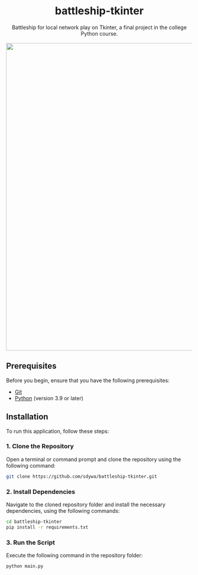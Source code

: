 <p align="center">
<h1 align="center">battleship-tkinter</h1>
<div align="center">Battleship for local network play on Tkinter, a final project in the college Python course.</div>
<div align="center">
    <br />
    <img src="https://github.com/sdywa/battleship-tkinter/assets/73535285/7669fb7e-25b6-4e6c-95c1-eaf2990d850c" width="830" />
</div>
</p>

## Prerequisites
Before you begin, ensure that you have the following prerequisites:
- [Git](https://git-scm.com/downloads)
- [Python](https://www.python.org/downloads) (version 3.9 or later)
## Installation
To run this application, follow these steps:

### 1. Clone the Repository
Open a terminal or command prompt and clone the repository using the following command:
```bash
git clone https://github.com/sdywa/battleship-tkinter.git
```

### 2. Install Dependencies
Navigate to the cloned repository folder and install the necessary dependencies, using the following commands:
```bash
cd battleship-tkinter
pip install -r requirements.txt
```

### 3. Run the Script
Execute the following command in the repository folder:
```bash
python main.py
```
